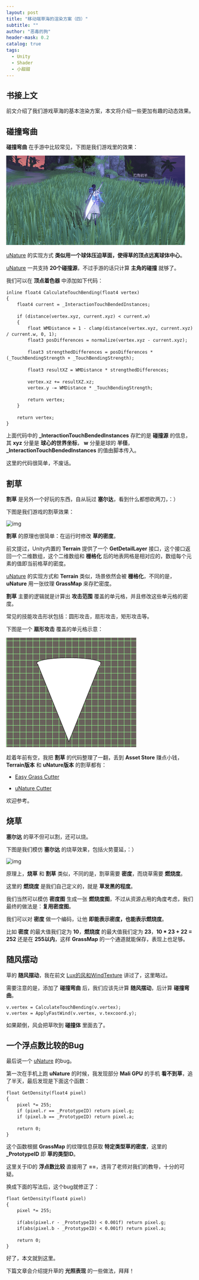 ```yaml
---
layout: post
title: "移动端草海的渲染方案（四）"
subtitle: ""
author: "恶毒的狗"
header-mask: 0.2
catalog: true
tags:
  - Unity
  - Shader
  - 小甜甜
---
```


## 书接上文

前文介绍了我们游戏草海的基本渲染方案，本文将介绍一些更加有趣的动态效果。

## 碰撞弯曲

**碰撞弯曲** 在手游中比较常见，下图是我们游戏里的效果：

![img](/img/unity-grass4/screenshot1.gif)

[uNature](https://assetstore.unity.com/packages/vfx/shaders/unature-gpu-grass-and-interactable-trees-43129?aid=1101l85Tr) 的实现方式 **类似用一个球体压迫草面，使得草的顶点远离球体中心**。

[uNature](https://assetstore.unity.com/packages/vfx/shaders/unature-gpu-grass-and-interactable-trees-43129?aid=1101l85Tr) 一共支持 **20个碰撞源**，不过手游的话只计算 **主角的碰撞** 就够了。

我们可以在 **顶点着色器** 中添加如下代码：

```
inline float4 CalculateTouchBending(float4 vertex)
{
    float4 current = _InteractionTouchBendedInstances;

    if (distance(vertex.xyz, current.xyz) < current.w)
    {                
        float WMDistance = 1 - clamp(distance(vertex.xyz, current.xyz) / current.w, 0, 1);
        float3 posDifferences = normalize(vertex.xyz - current.xyz);

        float3 strengthedDifferences = posDifferences * (_TouchBendingStrength + _TouchBendingStrength);

        float3 resultXZ = WMDistance * strengthedDifferences;

        vertex.xz += resultXZ.xz;
        vertex.y -= WMDistance * _TouchBendingStrength;

        return vertex;
    }

    return vertex;
}
```

上面代码中的 **_InteractionTouchBendedInstances** 存贮的是 **碰撞源** 的信息，其 **xyz** 分量是 **球心的世界坐标**， **w** 分量是球的 **半径**，**_InteractionTouchBendedInstances** 的值由脚本传入。

这里的代码很简单，不废话。

## 割草

**割草** 是另外一个好玩的东西，自从玩过 **塞尔达**，看到什么都想砍两刀，：）

下图是我们游戏的割草效果：

![img](/img/unity-grass4/screenshot3.gif)

**割草** 的原理也很简单：在运行时修改 **草的密度**。

前文提过，Unity内置的 **Terrain** 提供了一个 **GetDetailLayer** 接口，这个接口返回一个二维数组，这个二维数组和 **栅格化** 后的地表网格是相对应的，数组每个元素的值即当前格草的密度。

[uNature](https://assetstore.unity.com/packages/vfx/shaders/unature-gpu-grass-and-interactable-trees-43129?aid=1101l85Tr) 的实现方式和 **Terrain** 类似，场景依然会被 **栅格化**，不同的是，**uNature** 用一张纹理 **GrassMap** 来存贮密度。

**割草** 主要的逻辑就是计算出 **攻击范围** 覆盖的单元格，并且修改这些单元格的密度。

常见的技能攻击形状包括：圆形攻击，扇形攻击，矩形攻击等。

下图是一个 **扇形攻击** 覆盖的单元格示意：

![img](/img/unity-grass4/screenshot2.png)

趁着年前有空，我把 **割草** 的代码整理了一翻，丢到 **Asset Store** 赚点小钱，**Terrain版本** 和 **uNature版本** 的割草都有：

+ [Easy Grass Cutter](https://assetstore.unity.com/packages/tools/particles-effects/easy-grass-cutter-156255?aid=1101l85Tr&utm_source=aff)

+ [uNature Cutter](https://assetstore.unity.com/packages/tools/integration/unature-cutter-156603?aid=1101l85Tr&utm_source=aff)

欢迎参考。

## 烧草

**塞尔达** 的草不但可以割，还可以烧。

下图是我们模仿 **塞尔达** 的烧草效果，包括火势蔓延，：）

![img](/img/unity-grass4/screenshot4.gif)

原理上，**烧草** 和 **割草** 类似，不同的是，割草需要 **密度**，而烧草需要 **燃烧度**。

这里的 **燃烧度** 是我们自己定义的，就是 **草发黑的程度**。

我们当然可以模仿 **密度图** 生成一张 **燃烧度图**，不过从资源占用的角度考虑，我们最终的做法是：**复用密度图**。

我们可以对 **密度** 做一个编码，让他 **即能表示密度，也能表示燃烧度**。

比如 **密度** 的最大值我们定为 **10**，**燃烧度** 的最大值我们定为 **23**，**10 * 23 + 22 = 252** 还是在 **255以内**，这样 **GrassMap** 的一个通道就能保存，表现上也足够。

## 随风摆动

草的 **随风摆动**，我在前文 [Lux的风和WindTexture](https://baddogzz.github.io/2019/12/06/Lux-Wind-Texture/) 讲过了，这里略过。

需要注意的是，添加了 **碰撞弯曲** 后，我们应该先计算 **随风摆动**，后计算 **碰撞弯曲**。

```
v.vertex = CalculateTouchBending(v.vertex);
v.vertex = ApplyFastWind(v.vertex, v.texcoord.y);
```

如果颠倒，风会把草吹到 **碰撞体** 里面去了。

## 一个浮点数比较的Bug

最后说一个 [uNature](https://assetstore.unity.com/packages/vfx/shaders/unature-gpu-grass-and-interactable-trees-43129?aid=1101l85Tr) 的bug。

第一次在手机上跑 **uNature** 的时候，我发现部分 **Mali GPU** 的手机 **看不到草**，追了半天，最后发现是下面这个函数：

```
float GetDensity(float4 pixel)
{
    pixel *= 255;
    if (pixel.r == _PrototypeID) return pixel.g;
    if (pixel.b == _PrototypeID) return pixel.a;

    return 0;
}
```

这个函数根据 **GrassMap** 的纹理信息获取 **特定类型草的密度**，这里的 **_PrototypeID** 即 **草的类型ID**。

这里关于ID的 **浮点数比较** 直接用了 **==**，违背了老师对我们的教导，十分的可疑。

换成下面的写法后，这个bug就修正了：

```
float GetDensity(float4 pixel)
{
    pixel *= 255;

    if(abs(pixel.r - _PrototypeID) < 0.001f) return pixel.g;
    if(abs(pixel.b - _PrototypeID) < 0.001f) return pixel.a;

    return 0;
}
```

好了，本文就到这里。

下篇文章会介绍提升草的 **光照表现** 的一些做法，拜拜！
























































































